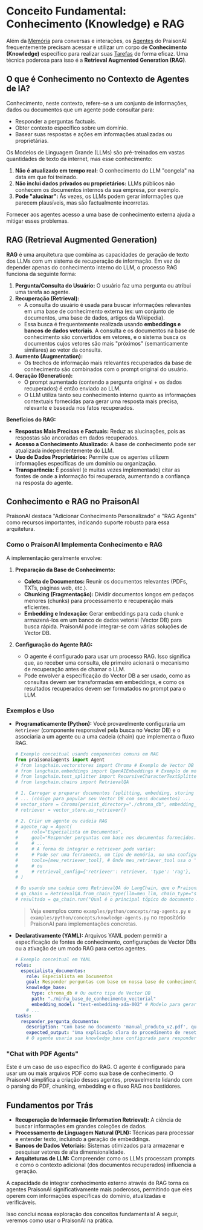 # Conceito Fundamental: Conhecimento (Knowledge) e RAG

Além da [Memória](./05_memoria.md) para conversas e interações, os [Agentes](./01_agentes.md) do PraisonAI frequentemente precisam acessar e utilizar um corpo de **Conhecimento (Knowledge)** específico para realizar suas [Tarefas](./02_tarefas.md) de forma eficaz. Uma técnica poderosa para isso é a **Retrieval Augmented Generation (RAG)**.

## O que é Conhecimento no Contexto de Agentes de IA?

Conhecimento, neste contexto, refere-se a um conjunto de informações, dados ou documentos que um agente pode consultar para:

*   Responder a perguntas factuais.
*   Obter contexto específico sobre um domínio.
*   Basear suas respostas e ações em informações atualizadas ou proprietárias.

Os Modelos de Linguagem Grande (LLMs) são pré-treinados em vastas quantidades de texto da internet, mas esse conhecimento:

1.  **Não é atualizado em tempo real:** O conhecimento do LLM "congela" na data em que foi treinado.
2.  **Não inclui dados privados ou proprietários:** LLMs públicos não conhecem os documentos internos da sua empresa, por exemplo.
3.  **Pode "alucinar":** Às vezes, os LLMs podem gerar informações que parecem plausíveis, mas são factualmente incorretas.

Fornecer aos agentes acesso a uma base de conhecimento externa ajuda a mitigar esses problemas.

## RAG (Retrieval Augmented Generation)

**RAG** é uma arquitetura que combina as capacidades de geração de texto dos LLMs com um sistema de recuperação de informação. Em vez de depender apenas do conhecimento interno do LLM, o processo RAG funciona da seguinte forma:

1.  **Pergunta/Consulta do Usuário:** O usuário faz uma pergunta ou atribui uma tarefa ao agente.
2.  **Recuperação (Retrieval):**
    *   A consulta do usuário é usada para buscar informações relevantes em uma base de conhecimento externa (ex: um conjunto de documentos, uma base de dados, artigos da Wikipedia).
    *   Essa busca é frequentemente realizada usando **embeddings e bancos de dados vetoriais**. A consulta e os documentos na base de conhecimento são convertidos em vetores, e o sistema busca os documentos cujos vetores são mais "próximos" (semanticamente similares) ao vetor da consulta.
3.  **Aumento (Augmentation):**
    *   Os trechos de informação mais relevantes recuperados da base de conhecimento são combinados com o prompt original do usuário.
4.  **Geração (Generation):**
    *   O prompt aumentado (contendo a pergunta original + os dados recuperados) é então enviado ao LLM.
    *   O LLM utiliza tanto seu conhecimento interno quanto as informações contextuais fornecidas para gerar uma resposta mais precisa, relevante e baseada nos fatos recuperados.

**Benefícios do RAG:**

*   **Respostas Mais Precisas e Factuais:** Reduz as alucinações, pois as respostas são ancoradas em dados recuperados.
*   **Acesso a Conhecimento Atualizado:** A base de conhecimento pode ser atualizada independentemente do LLM.
*   **Uso de Dados Proprietários:** Permite que os agentes utilizem informações específicas de um domínio ou organização.
*   **Transparência:** É possível (e muitas vezes implementado) citar as fontes de onde a informação foi recuperada, aumentando a confiança na resposta do agente.

## Conhecimento e RAG no PraisonAI

PraisonAI destaca "Adicionar Conhecimento Personalizado" e "RAG Agents" como recursos importantes, indicando suporte robusto para essa arquitetura.

### Como o PraisonAI Implementa Conhecimento e RAG

A implementação geralmente envolve:

1.  **Preparação da Base de Conhecimento:**
    *   **Coleta de Documentos:** Reunir os documentos relevantes (PDFs, TXTs, páginas web, etc.).
    *   **Chunking (Fragmentação):** Dividir documentos longos em pedaços menores (chunks) para processamento e recuperação mais eficientes.
    *   **Embedding e Indexação:** Gerar embeddings para cada chunk e armazená-los em um banco de dados vetorial (Vector DB) para busca rápida. PraisonAI pode integrar-se com várias soluções de Vector DB.

2.  **Configuração do Agente RAG:**
    *   O agente é configurado para usar um processo RAG. Isso significa que, ao receber uma consulta, ele primeiro acionará o mecanismo de recuperação antes de chamar o LLM.
    *   Pode envolver a especificação do Vector DB a ser usado, como as consultas devem ser transformadas em embeddings, e como os resultados recuperados devem ser formatados no prompt para o LLM.

### Exemplos e Uso

*   **Programaticamente (Python):**
    Você provavelmente configuraria um `Retriever` (componente responsável pela busca no Vector DB) e o associaria a um agente ou a uma cadeia (chain) que implementa o fluxo RAG.
    ```python
    # Exemplo conceitual usando componentes comuns em RAG
    from praisonaiagents import Agent
    # from langchain.vectorstores import Chroma # Exemplo de Vector DB
    # from langchain.embeddings import OpenAIEmbeddings # Exemplo de modelo de embedding
    # from langchain.text_splitter import RecursiveCharacterTextSplitter
    # from langchain.chains import RetrievalQA

    # 1. Carregar e preparar documentos (splitting, embedding, storing in Vector DB)
    # ... (código para popular seu Vector DB com seus documentos) ...
    # vector_store = Chroma(persist_directory="./chroma_db", embedding_function=OpenAIEmbeddings())
    # retriever = vector_store.as_retriever()

    # 2. Criar um agente ou cadeia RAG
    # agente_rag = Agent(
    #     role="Especialista em Documentos",
    #     goal="Responder perguntas com base nos documentos fornecidos.",
    #     # ...
    #     # A forma de integrar o retriever pode variar:
    #     # Pode ser uma ferramenta, um tipo de memória, ou uma configuração específica do agente.
    #     tools=[meu_retriever_tool], # Onde meu_retriever_tool usa o 'retriever'
    #     # ou
    #     # retrieval_config={'retriever': retriever, 'type': 'rag'},
    # )

    # Ou usando uma cadeia como RetrievalQA do LangChain, que o PraisonAI pode integrar
    # qa_chain = RetrievalQA.from_chain_type(llm=meu_llm, chain_type="stuff", retriever=retriever)
    # resultado = qa_chain.run("Qual é o principal tópico do documento X?")
    ```
    > Veja exemplos como `examples/python/concepts/rag-agents.py` e `examples/python/concepts/knowledge-agents.py` no repositório PraisonAI para implementações concretas.

*   **Declarativamente (YAML):**
    Arquivos YAML podem permitir a especificação de fontes de conhecimento, configurações de Vector DBs ou a ativação de um modo RAG para certos agentes.
    ```yaml
    # Exemplo conceitual em YAML
    roles:
      especialista_documentos:
        role: Especialista em Documentos
        goal: Responder perguntas com base em nossa base de conhecimento interna.
        knowledge_base:
          type: chroma_db # Ou outro tipo de Vector DB
          path: "./minha_base_de_conhecimento_vectorial"
          embedding_model: "text-embedding-ada-002" # Modelo para gerar embeddings
        # ...
    tasks:
      responder_pergunta_documento:
        description: "Com base no documento 'manual_produto_v2.pdf', qual é o procedimento para resetar o dispositivo?"
        expected_output: "Uma explicação clara do procedimento de reset, citando a página se possível."
        # O agente usaria sua knowledge_base configurada para responder.
    ```

### "Chat with PDF Agents"

Este é um caso de uso específico do RAG. O agente é configurado para usar um ou mais arquivos PDF como sua base de conhecimento. O PraisonAI simplifica a criação desses agentes, provavelmente lidando com o parsing do PDF, chunking, embedding e o fluxo RAG nos bastidores.

## Fundamentos por Trás

*   **Recuperação de Informação (Information Retrieval):** A ciência de buscar informações em grandes coleções de dados.
*   **Processamento de Linguagem Natural (PLN):** Técnicas para processar e entender texto, incluindo a geração de embeddings.
*   **Bancos de Dados Vetoriais:** Sistemas otimizados para armazenar e pesquisar vetores de alta dimensionalidade.
*   **Arquiteturas de LLM:** Compreender como os LLMs processam prompts e como o contexto adicional (dos documentos recuperados) influencia a geração.

A capacidade de integrar conhecimento externo através de RAG torna os agentes PraisonAI significativamente mais poderosos, permitindo que eles operem com informações específicas do domínio, atualizadas e verificáveis.

Isso conclui nossa exploração dos conceitos fundamentais! A seguir, veremos como usar o PraisonAI na prática.
